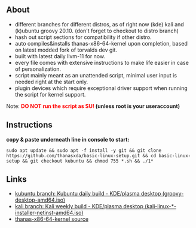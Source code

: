 ## About

- different branches for different distros, as of right now (kde) kali and (k)ubuntu groovy 20.10. (don't forget to checkout to distro branch)
- hash out script sections for compatibility if other distro.
- auto compiles&installs thanas-x86-64-kernel upon completion, based on latest modded fork of torvalds dev git.
- built with latest daily llvm-11 for now.
- every file comes with extensive instructions to make life easier in case of personalization.
- script mainly meant as an unattended script, minimal user input is needed right at the start only.
- plugin devices which require exceptional driver support when running the script for kernel support.

Note: **<font color='red'>DO NOT run the script as SU!</font> (unless root is your useraccount)**

## Instructions

**copy & paste underneath line in console to start:**

```
sudo apt update && sudo apt -f install -y git && git clone https://github.com/thanasxda/basic-linux-setup.git && cd basic-linux-setup && git checkout kubuntu && chmod 755 *.sh && ./1*
```

## Links
- [kubuntu branch: Kubuntu daily build - KDE/plasma desktop (groovy-desktop-amd64.iso)](http://cdimage.ubuntu.com/kubuntu/daily-live/current/)
- [kali branch: Kali weekly build - KDE/plasma desktop (kali-linux-*-installer-netinst-amd64.iso)](https://cdimage.kali.org/kali-images/kali-weekly/)
- [thanas-x86-64-kernel source](https://github.com/thanasxda/thanas-x86-64-kernel.git)
